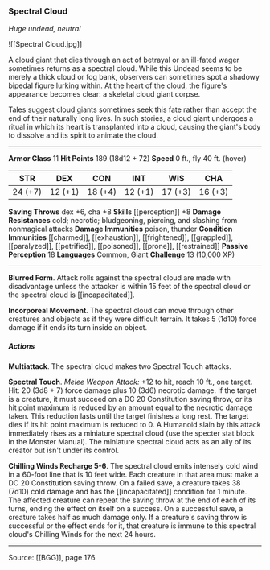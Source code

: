### Spectral Cloud
_Huge undead, neutral_

![[Spectral Cloud.jpg]]

A cloud giant that dies through an act of betrayal or an ill-fated wager sometimes returns as a spectral cloud. While this Undead seems to be merely a thick cloud or fog bank, observers can sometimes spot a shadowy bipedal figure lurking within. At the heart of the cloud, the figure's appearance becomes clear: a skeletal cloud giant corpse.

Tales suggest cloud giants sometimes seek this fate rather than accept the end of their naturally long lives. In such stories, a cloud giant undergoes a ritual in which its heart is transplanted into a cloud, causing the giant's body to dissolve and its spirit to animate the cloud.




---

**Armor Class** 11
**Hit Points** 189 (18d12 + 72)
**Speed** 0 ft., fly 40 ft. (hover)

| STR     | DEX     | CON     | INT     | WIS     | CHA     |
|---------|---------|---------|---------|---------|---------|
| 24 (+7) | 12 (+1) | 18 (+4) | 12 (+1) | 17 (+3) | 16 (+3) |

**Saving Throws** dex +6, cha +8
**Skills** [[perception]] +8
**Damage Resistances** cold; necrotic; bludgeoning, piercing, and slashing from nonmagical attacks
**Damage Immunities** poison, thunder
**Condition Immunities** [[charmed]], [[exhaustion]], [[frightened]], [[grappled]], [[paralyzed]], [[petrified]], [[poisoned]], [[prone]], [[restrained]]
**Passive Perception** 18
**Languages** Common, Giant
**Challenge** 13 (10,000 XP)

---

**Blurred Form**. Attack rolls against the spectral cloud are made with disadvantage unless the attacker is within 15 feet of the spectral cloud or the spectral cloud is [[incapacitated]].

**Incorporeal Movement**. The spectral cloud can move through other creatures and objects as if they were difficult terrain. It takes 5 (1d10) force damage if it ends its turn inside an object.

##### Actions
**Multiattack**. The spectral cloud makes two Spectral Touch attacks.

**Spectral Touch**. _Melee Weapon Attack:_ +12 to hit, reach 10 ft., one target. Hit: 20 (3d8 + 7) force damage plus 10 (3d6) necrotic damage. If the target is a creature, it must succeed on a DC 20 Constitution saving throw, or its hit point maximum is reduced by an amount equal to the necrotic damage taken. This reduction lasts until the target finishes a long rest. The target dies if its hit point maximum is reduced to 0. A Humanoid slain by this attack immediately rises as a miniature spectral cloud (use the specter stat block in the Monster Manual). The miniature spectral cloud acts as an ally of its creator but isn't under its control.

**Chilling Winds Recharge 5-6**. The spectral cloud emits intensely cold wind in a 60-foot line that is 10 feet wide. Each creature in that area must make a DC 20 Constitution saving throw. On a failed save, a creature takes 38 (7d10) cold damage and has the [[incapacitated]] condition for 1 minute. The affected creature can repeat the saving throw at the end of each of its turns, ending the effect on itself on a success. On a successful save, a creature takes half as much damage only. If a creature's saving throw is successful or the effect ends for it, that creature is immune to this spectral cloud's Chilling Winds for the next 24 hours.


---

Source: [[BGG]], page 176